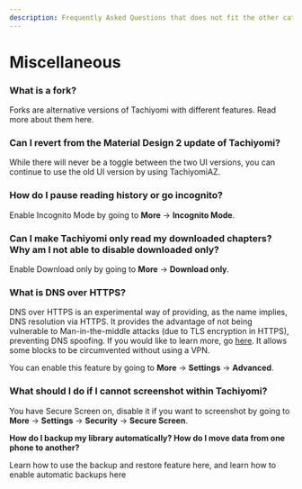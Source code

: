 ```yaml
---
description: Frequently Asked Questions that does not fit the other categories.
---
```


# Miscellaneous

### **What is a fork?**

Forks are alternative versions of Tachiyomi with different features. Read more about them here.

### **Can I revert from the Material Design 2 update of Tachiyomi?**

While there will never be a toggle between the two UI versions, you can continue to use the old UI version by using TachiyomiAZ.

### **How do I pause reading history or go incognito?**

Enable Incognito Mode by going to **More** → **Incognito Mode**.

### **Can I make Tachiyomi only read my downloaded chapters? Why am I not able to disable downloaded only?**

Enable Download only by going to **More** → **Download only**.

### **What is DNS over HTTPS?**

DNS over HTTPS is an experimental way of providing, as the name implies, DNS resolution via HTTPS. It provides the advantage of not being vulnerable to Man-in-the-middle attacks (due to TLS encryption in HTTPS), preventing DNS spoofing. If you would like to learn more, go [here](https://www.cloudflare.com/learning/dns/dns-over-tls/). It allows some blocks to be circumvented without using a VPN.

You can enable this feature by going to **More** → **Settings** → **Advanced**.

### **What should I do if I cannot screenshot within Tachiyomi?**

You have Secure Screen on, disable it if you want to screenshot by going to **More** → **Settings** → **Security** → **Secure Screen**.

**How do I backup my library automatically? How do I move data from one phone to another?**

Learn how to use the backup and restore feature here, and learn how to enable automatic backups here
